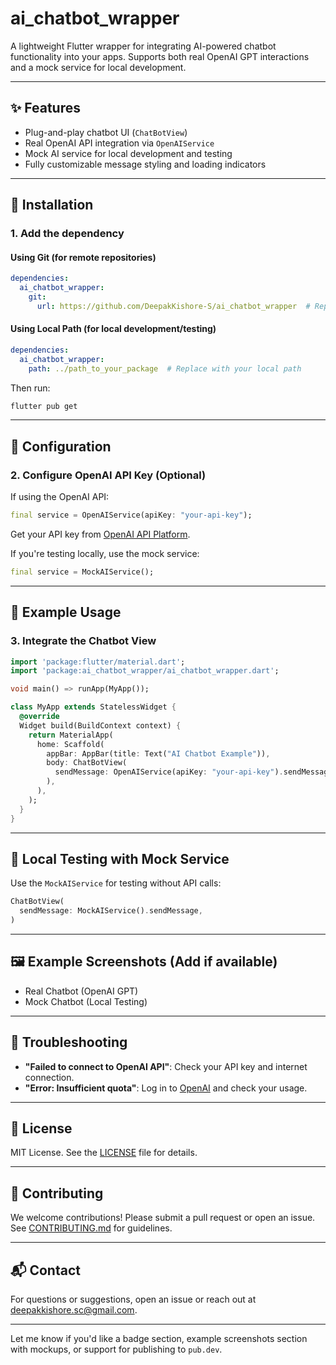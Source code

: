 # ai_chatbot_wrapper

A lightweight Flutter wrapper for integrating AI-powered chatbot functionality into your apps. Supports both real OpenAI GPT interactions and a mock service for local development.

---

## ✨ Features

- Plug-and-play chatbot UI (`ChatBotView`)
- Real OpenAI API integration via `OpenAIService`
- Mock AI service for local development and testing
- Fully customizable message styling and loading indicators

---

## 🚀 Installation

### 1. Add the dependency

#### Using Git (for remote repositories)

```yaml
dependencies:
  ai_chatbot_wrapper:
    git:
      url: https://github.com/DeepakKishore-S/ai_chatbot_wrapper  # Replace with your GitHub URL
```

#### Using Local Path (for local development/testing)

```yaml
dependencies:
  ai_chatbot_wrapper:
    path: ../path_to_your_package  # Replace with your local path
```

Then run:

```bash
flutter pub get
```

---

## 🔐 Configuration

### 2. Configure OpenAI API Key (Optional)

If using the OpenAI API:

```dart
final service = OpenAIService(apiKey: "your-api-key");
```

Get your API key from [OpenAI API Platform](https://platform.openai.com/).

If you're testing locally, use the mock service:

```dart
final service = MockAIService();
```

---

## 🧩 Example Usage

### 3. Integrate the Chatbot View

```dart
import 'package:flutter/material.dart';
import 'package:ai_chatbot_wrapper/ai_chatbot_wrapper.dart';

void main() => runApp(MyApp());

class MyApp extends StatelessWidget {
  @override
  Widget build(BuildContext context) {
    return MaterialApp(
      home: Scaffold(
        appBar: AppBar(title: Text("AI Chatbot Example")),
        body: ChatBotView(
          sendMessage: OpenAIService(apiKey: "your-api-key").sendMessage,
        ),
      ),
    );
  }
}
```

---

## 🧪 Local Testing with Mock Service

Use the `MockAIService` for testing without API calls:

```dart
ChatBotView(
  sendMessage: MockAIService().sendMessage,
)
```

---

## 🖼️ Example Screenshots (Add if available)

- Real Chatbot (OpenAI GPT)
- Mock Chatbot (Local Testing)

---

## 🧩 Troubleshooting

- **"Failed to connect to OpenAI API"**: Check your API key and internet connection.
- **"Error: Insufficient quota"**: Log in to [OpenAI](https://platform.openai.com/) and check your usage.

---

## 📄 License

MIT License. See the [LICENSE](LICENSE) file for details.

---

## 🤝 Contributing

We welcome contributions! Please submit a pull request or open an issue. See [CONTRIBUTING.md](CONTRIBUTING.md) for guidelines.

---

## 📬 Contact

For questions or suggestions, open an issue or reach out at [deepakkishore.sc@gmail.com](mailto:deepakkishore.sc@gmail.com).

---

Let me know if you'd like a badge section, example screenshots section with mockups, or support for publishing to `pub.dev`.